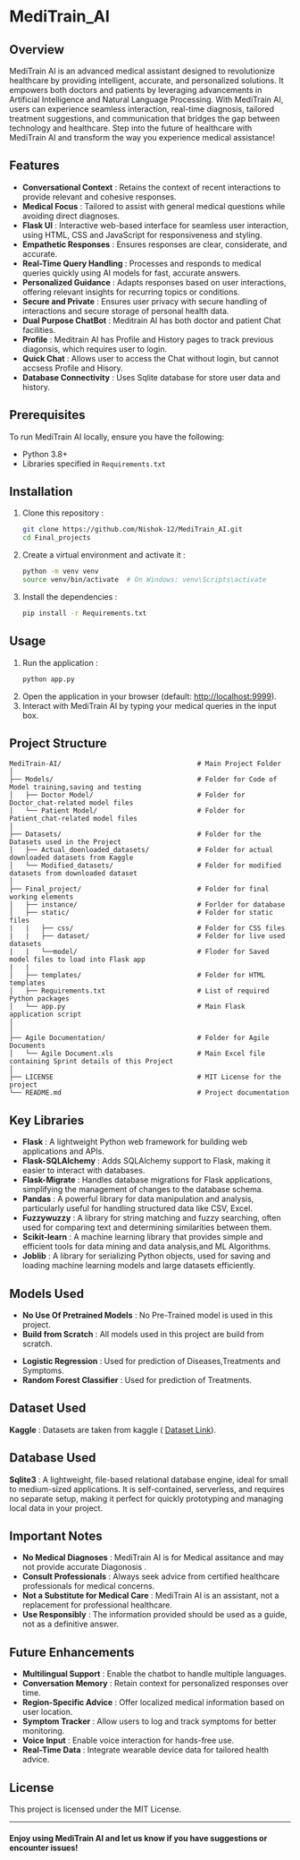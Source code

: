 # MediTrain_AI


## Overview

MediTrain AI is an advanced medical assistant designed to revolutionize healthcare by providing intelligent, accurate, and personalized solutions. 
It empowers both doctors and patients by leveraging advancements in Artificial Intelligence and Natural Language Processing. With MediTrain AI, 
users can experience seamless interaction, real-time diagnosis, tailored treatment suggestions, and communication that bridges the gap 
between technology and healthcare. Step into the future of healthcare with MediTrain AI and transform the way you experience medical assistance!

## Features

* **Conversational Context** : Retains the context of recent interactions to provide relevant and cohesive responses.
* **Medical Focus** : Tailored to assist with general medical questions while avoiding direct diagnoses.
* **Flask UI** : Interactive web-based interface for seamless user interaction, using HTML, CSS and JavaScript for responsiveness and styling.
* **Empathetic Responses** : Ensures responses are clear, considerate, and accurate.
* **Real-Time Query Handling** : Processes and responds to medical queries quickly using AI models for fast, accurate answers.
* **Personalized Guidance** : Adapts responses based on user interactions, offering relevant insights for recurring topics or conditions.
* **Secure and Private** : Ensures user privacy with secure handling of interactions and secure storage of personal health data.
* **Dual Purpose ChatBot** : Meditrain AI has both doctor and patient Chat facilities.
* **Profile** : Meditrain AI has Profile and History pages to track previous diagonsis,  which requires user to login.
* **Quick Chat** : Allows user to access the Chat without login, but cannot accsess Profile and Hisory.
* **Database Connectivity** : Uses Sqlite database for store user data and history.
  
## Prerequisites

To run MediTrain AI locally, ensure you have the following:

* Python 3.8+
* Libraries specified in `Requirements.txt`

## Installation

1. Clone this repository :
   ```bash
   git clone https://github.com/Nishok-12/MediTrain_AI.git
   cd Final_projects
   ```
2. Create a virtual environment and activate it :
   ```bash
   python -m venv venv
   source venv/bin/activate  # On Windows: venv\Scripts\activate
   ```
3. Install the dependencies :
   ```bash
   pip install -r Requirements.txt
   ```

## Usage

1. Run the application :
   ```bash
   python app.py
   ```
2. Open the application in your browser (default: [http://localhost:9999](http://localhost:9999/)).
3. Interact with MediTrain AI by typing your medical queries in the input box.

## Project Structure
   ```
  MediTrain-AI/                                  # Main Project Folder 
  │
  ├── Models/                                    # Folder for Code of Model training,saving and testing 
  │   ├── Doctor Model/                          # Folder for Doctor_chat-related model files
  │   └── Patient Model/                         # Folder for Patient_chat-related model files
  │
  ├── Datasets/                                  # Folder for the Datasets used in the Project
  │   ├── Actual_doenloaded_datasets/            # Folder for actual downloaded datasets from Kaggle
  │   └── Modified_datasets/                     # Folder for modified datasets from downloaded dataset
  │
  ├── Final_project/                             # Folder for final working elements
  │   ├── instance/                              # Forlder for database
  │   ├── static/                                # Folder for static files
  |   |   ├── css/                               # Folder for CSS files
  |   |   ├── dataset/                           # Folder for live used datasets
  |   |   └──model/                              # Floder for Saved model files to load into Flask app
  |   | 
  │   ├── templates/                             # Folder for HTML templates
  │   ├── Requirements.txt                       # List of required Python packages
  │   └── app.py                                 # Main Flask application script 
  │
  │
  ├── Agile Documentation/                       # Folder for Agile Documents
  │   └── Agile Document.xls                     # Main Excel file containing Sprint details of this Project 
  │
  ├── LICENSE                                    # MIT License for the project            
  └── README.md                                  # Project documentation
   ```

## Key Libraries

* **Flask** : A lightweight Python web framework for building web applications and APIs.
* **Flask-SQLAlchemy** : Adds SQLAlchemy support to Flask, making it easier to interact with databases.
* **Flask-Migrate** : Handles database migrations for Flask applications, simplifying the management of changes to the database schema.
* **Pandas** : A powerful library for data manipulation and analysis, particularly useful for handling structured data like CSV, Excel.
* **Fuzzywuzzy** : A library for string matching and fuzzy searching, often used for comparing text and determining similarities between them.
* **Scikit-learn** : A machine learning library that provides simple and efficient tools for data mining and data analysis,and ML Algorithms. 
* **Joblib** : A library for serializing Python objects, used for saving and loading machine learning models and large datasets efficiently.

## Models Used

- **No Use Of Pretrained Models** : No Pre-Trained model is used in this project.
- **Build from Scratch** : All models used in this project are build from scratch.
* **Logistic Regression** : Used for prediction of Diseases,Treatments and Symptoms.
* **Random Forest Classifier** : Used for prediction of Treatments.

## Dataset Used

 **Kaggle** : Datasets are taken from kaggle ( [Dataset Link](https://www.kaggle.com/datasets/itachi9604/disease-symptom-description-dataset/data)).

## Database Used

**Sqlite3** : A lightweight, file-based relational database engine, ideal for small to medium-sized applications. It is self-contained, serverless, and requires no separate setup, making it perfect for quickly prototyping and managing local data in your project.

## Important Notes

* **No Medical Diagnoses** : MediTrain AI is for Medical assitance and may not provide accurate Diagonosis .
* **Consult Professionals** : Always seek advice from certified healthcare professionals for medical concerns.
* **Not a Substitute for Medical Care** : MediTrain AI is an assistant, not a replacement for professional healthcare.
* **Use Responsibly** : The information provided should be used as a guide, not as a definitive answer.

## Future Enhancements

* **Multilingual Support** : Enable the chatbot to handle multiple languages.
* **Conversation Memory** : Retain context for personalized responses over time.
* **Region-Specific Advice** : Offer localized medical information based on user location.
* **Symptom Tracker** : Allow users to log and track symptoms for better monitoring.
* **Voice Input** : Enable voice interaction for hands-free use.
* **Real-Time Data** : Integrate wearable device data for tailored health advice.

## License

This project is licensed under the MIT License.

----

#### Enjoy using MediTrain AI and let us know if you have suggestions or encounter issues!
